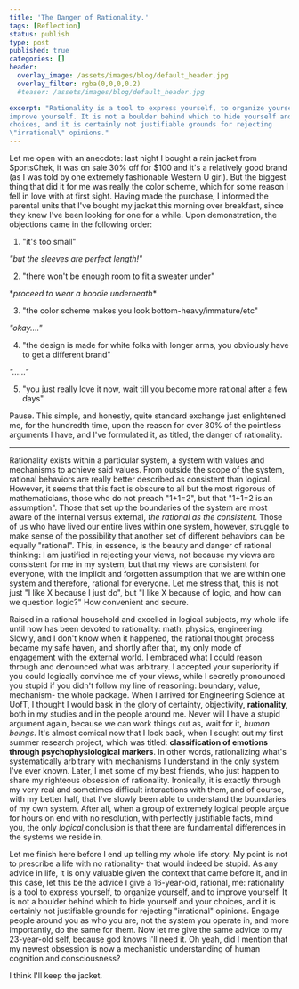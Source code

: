 ```yaml
---
title: 'The Danger of Rationality.'
tags: [Reflection]
status: publish
type: post
published: true
categories: []
header:
  overlay_image: /assets/images/blog/default_header.jpg
  overlay_filter: rgba(0,0,0,0.2)
  #teaser: /assets/images/blog/default_header.jpg

excerpt: "Rationality is a tool to express yourself, to organize yourself, and to
improve yourself. It is not a boulder behind which to hide yourself and your
choices, and it is certainly not justifiable grounds for rejecting
\"irrational\" opinions."
---
```

Let me open with an anecdote: last night I bought a rain jacket from
SportsChek, it was on sale 30% off for $100 and it's a relatively good brand
(as I was told by one extremely fashionable Western U girl). But the biggest
thing that did it for me was really the color scheme, which for some reason I
fell in love with at first sight. Having made the purchase, I informed the
parental units that I've bought my jacket this morning over breakfast, since
they knew I've been looking for one for a while. Upon demonstration, the
objections came in the following order:

1) "it's too small"  

_"but the sleeves are perfect length!"_

2) "there won't be enough room to fit a sweater under"  

\*_proceed to wear a hoodie underneath_\*

3) "the color scheme makes you look bottom-heavy/immature/etc"  

_"okay...."_

4) "the design is made for white folks with longer arms, you obviously have to
get a different brand"  

_"......"_  

5) "you just really love it now, wait till you become more rational after a
few days"

Pause. This simple, and honestly, quite standard exchange just enlightened me,
for the hundredth time, upon the reason for over 80% of the pointless
arguments I have, and I've formulated it, as titled, the danger of
rationality.

_____

Rationality exists within a particular system, a system with values and
mechanisms to achieve said values. From outside the scope of the system,
rational behaviors are really better described as consistent than logical.
However, it seems that this fact is obscure to all but the most rigorous of
mathematicians, those who do not preach "1+1=2", but that "1+1=2 is an
assumption". Those that set up the boundaries of the system are most aware of
the internal versus external, _the rational as the consistent_. Those of us
who have lived our entire lives within one system, however, struggle to make
sense of the possibility that another set of different behaviors can be
equally "rational". This, in essence, is the beauty and danger of rational
thinking: I am justified in rejecting your views, not because my views are
consistent for me in my system, but that my views are consistent for everyone,
with the implicit and forgotten assumption that we are within one system and
therefore, rational for everyone. Let me stress that, this is not just "I like
X because I just do", but "I like X because of logic, and how can we question
logic?" How convenient and secure.

Raised in a rational household and excelled in logical subjects, my whole life
until now has been devoted to rationality: math, physics, engineering. Slowly,
and I don't know when it happened, the rational thought process became my safe
haven, and shortly after that, my only mode of engagement with the external
world. I embraced what I could reason through and denounced what was
arbitrary. I accepted your superiority if you could logically convince me of
your views, while I secretly pronounced you stupid if you didn't follow my
line of reasoning: boundary, value, mechanism- the whole package. When I
arrived for Engineering Science at UofT, I thought I would bask in the glory
of certainty, objectivity, **rationality,** both in my studies and in the
people around me. Never will I have a stupid argument again, because we can
work things out as, wait for it, _human beings_. It's almost comical now that
I look back, when I sought out my first summer research project, which was
titled: **classification of emotions through psychophysiological markers**. In
other words, rationalizing what's systematically arbitrary with mechanisms I
understand in the only system I've ever known. Later, I met some of my best
friends, who just happen to share my righteous obsession of rationality.
Ironically, it is exactly through my very real and sometimes difficult
interactions with them, and of course, with my better half, that I've slowly
been able to understand the boundaries of my own system. After all, when a
group of extremely logical people argue for hours on end with no resolution,
with perfectly justifiable facts, mind you, the only _logical_ conclusion is
that there are fundamental differences in the systems we reside in.

Let me finish here before I end up telling my whole life story. My point is
not to prescribe a life with no rationality- that would indeed be stupid. As
any advice in life, it is only valuable given the context that came before it,
and in this case, let this be the advice I give a 16-year-old, rational, me:
rationality is a tool to express yourself, to organize yourself, and to
improve yourself. It is not a boulder behind which to hide yourself and your
choices, and it is certainly not justifiable grounds for rejecting
"irrational" opinions. Engage people around you as who you are, not the system
you operate in, and more importantly, do the same for them. Now let me give
the same advice to my 23-year-old self, because god knows I'll need it. Oh
yeah, did I mention that my newest obsession is now a mechanistic
understanding of human cognition and consciousness?

I think I'll keep the jacket.
